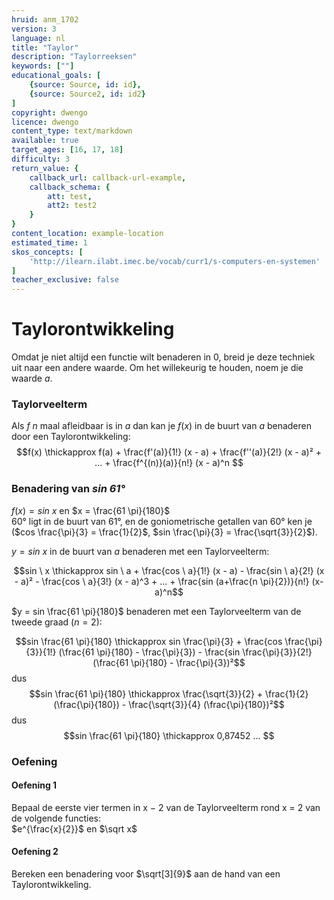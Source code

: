 ```yaml
---
hruid: anm_1702
version: 3
language: nl
title: "Taylor"
description: "Taylorreeksen"
keywords: [""]
educational_goals: [
    {source: Source, id: id}, 
    {source: Source2, id: id2}
]
copyright: dwengo
licence: dwengo
content_type: text/markdown
available: true
target_ages: [16, 17, 18]
difficulty: 3
return_value: {
    callback_url: callback-url-example,
    callback_schema: {
        att: test,
        att2: test2
    }
}
content_location: example-location
estimated_time: 1
skos_concepts: [
    'http://ilearn.ilabt.imec.be/vocab/curr1/s-computers-en-systemen'
]
teacher_exclusive: false
---
```


# Taylorontwikkeling

Omdat je niet altijd een functie wilt benaderen in 0, breid je deze techniek uit naar een andere waarde. Om het willekeurig te houden, noem je die waarde $a$.

### Taylorveelterm
Als $f$ $n$ maal afleidbaar is in $a$ dan kan je $f(x)$ in de buurt van $a$ benaderen door een Taylorontwikkeling:
$$f(x) \thickapprox f(a)  + \frac{f'(a)}{1!} (x - a) +  \frac{f''(a)}{2!} (x - a)² + ... + \frac{f^{(n)}(a)}{n!} (x - a)^n $$

### Benadering van *sin 61°*

$f(x) = sin \ x$ en $x = \frac{61 \pi}{180}$<br>
60° ligt in de buurt van 61°, en de goniometrische getallen van 60° ken je ($cos \frac{\pi}{3} = \frac{1}{2}$, $sin \frac{\pi}{3} = \frac{\sqrt{3}}{2}$).

$y = sin \ x$ in de buurt van $a$ benaderen met een Taylorveelterm:

$$sin \ x \thickapprox sin \ a  + \frac{cos \ a}{1!} (x - a) -  \frac{sin \ a}{2!} (x - a)² - \frac{cos \ a}{3!} (x - a)^3 + ... + \frac{sin (a+\frac{n \pi}{2})}{n!} (x-a)^n$$

$y = sin \frac{61 \pi}{180}$ benaderen met een Taylorveelterm van de tweede graad ($n = 2$):  

$$sin \frac{61 \pi}{180}  \thickapprox sin \frac{\pi}{3} + \frac{cos \frac{\pi}{3}}{1!} (\frac{61 \pi}{180} - \frac{\pi}{3}) -  \frac{sin \frac{\pi}{3}}{2!} (\frac{61 \pi}{180} - \frac{\pi}{3})²$$
dus $$sin \frac{61 \pi}{180}  \thickapprox \frac{\sqrt{3}}{2} + \frac{1}{2} (\frac{\pi}{180}) -  \frac{\sqrt{3}}{4} (\frac{\pi}{180})²$$
dus $$sin \frac{61 \pi}{180}  \thickapprox 0,87452 ... $$

### Oefening

#### Oefening 1 
Bepaal de eerste vier termen in x − 2 van de Taylorveelterm rond x = 2 van de volgende functies:<br>
$e^{\frac{x}{2}}$ en $\sqrt x$

#### Oefening 2
Bereken een benadering voor $\sqrt[3]{9}$  aan de hand van een Taylorontwikkeling.
